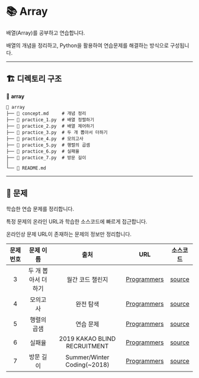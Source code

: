 # 📚 Array

배열(Array)를 공부하고 연습합니다. 

배열의 개념을 정리하고, Python을 활용하여 연습문제를 해결하는 방식으로 구성됩니다.

---

## 🏗️ 디렉토리 구조
📂 **array**
```
📁 array
├── 📄 concept.md     # 개념 정리
├── 📝 practice_1.py  # 배열 정렬하기
├── 📝 practice_2.py  # 배열 제어하기
├── 📝 practice_3.py  # 두 개 뽑아서 더하기
├── 📝 practice_4.py  # 모의고사
├── 📝 practice_5.py  # 행렬의 곱셈
├── 📝 practice_6.py  # 실패율
├── 📝 practice_7.py  # 방문 길이
│
└── 📜 README.md
```

---

## 📝 문제
학습한 연습 문제를 정리합니다.

특정 문제의 온라인 URL과 학습한 소스코드에 빠르게 접근합니다.

온라인상 문제 URL이 존재하는 문제의 정보만 정리합니다.

| 문제 번호 | 문제 이름 |     출처     |           URL           |    소스코드    |
| :-----: | :-----: | :---------: | :--------------------: | :----------: |
| 3 | 두 개 뽑아서 더하기 | 월간 코드 챌린지 | [Programmers](https://school.programmers.co.kr/learn/courses/30/lessons/68644) | [source](practice_3.py) |
| 4 | 모의고사 | 완전 탐색 | [Programmers](https://school.programmers.co.kr/learn/courses/30/lessons/42840) | [source](practice_4.py) |
| 5 | 행렬의 곱샘 | 연습 문제 | [Programmers](https://school.programmers.co.kr/learn/courses/30/lessons/12949) | [source](practice_5.py) |
| 6 | 실패율 | 2019 KAKAO BLIND RECRUITMENT | [Programmers](https://school.programmers.co.kr/learn/courses/30/lessons/42889) | [source](practice_6.py) |
| 7 | 방문 길이 | Summer/Winter Coding(~2018) | [Programmers](https://school.programmers.co.kr/learn/courses/30/lessons/49994) | [source](practice_7.py) |

